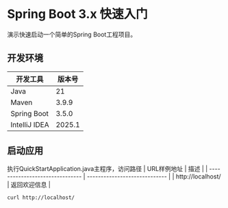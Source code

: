 # Spring Boot 3.x 快速入门
演示快速启动一个简单的Spring Boot工程项目。

## 开发环境
| 开发工具      | 版本号    |
| ------------- |--------|
| Java          | 21     |
| Maven         | 3.9.9  |
| Spring Boot   | 3.5.0  |
| IntelliJ IDEA | 2025.1 |

## 启动应用
执行QuickStartApplication.java主程序，访问路径
| URL样例地址                     | 描述                          |
| ------------------------------- | ----------------------------- |
| http://localhost/               | 返回欢迎信息              |

```
curl http://localhost/
```
